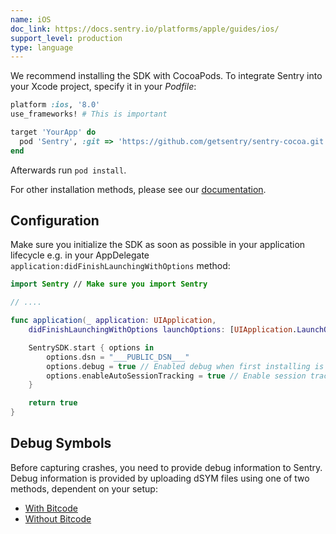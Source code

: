 ```yaml
---
name: iOS
doc_link: https://docs.sentry.io/platforms/apple/guides/ios/
support_level: production
type: language
---
```


We recommend installing the SDK with CocoaPods. To integrate Sentry into your Xcode project, specify it in your _Podfile_:

```ruby
platform :ios, '8.0'
use_frameworks! # This is important

target 'YourApp' do
  pod 'Sentry', :git => 'https://github.com/getsentry/sentry-cocoa.git', :tag => '{{ packages.version('sentry.cocoa') }}'
end
```

Afterwards run `pod install`.

For other installation methods, please see our [documentation](/platforms/apple/guides/ios/install/).

## Configuration

Make sure you initialize the SDK as soon as possible in your application lifecycle e.g. in your AppDelegate `application:didFinishLaunchingWithOptions` method:

```swift
import Sentry // Make sure you import Sentry

// ....

func application(_ application: UIApplication,
    didFinishLaunchingWithOptions launchOptions: [UIApplication.LaunchOptionsKey: Any]?) -> Bool {

    SentrySDK.start { options in
        options.dsn = "___PUBLIC_DSN___"
        options.debug = true // Enabled debug when first installing is always helpful
        options.enableAutoSessionTracking = true // Enable session tracking
    }

    return true
}
```

## Debug Symbols

Before capturing crashes, you need to provide debug information to Sentry. Debug information is provided by uploading dSYM files using one of two methods, dependent on your setup:

- [With Bitcode](/platforms/apple/dsym/#dsym-with-bitcode)
- [Without Bitcode](/platforms/apple/dsym/#dsym-without-bitcode)
